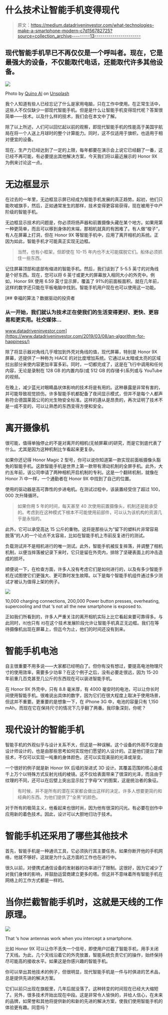 # 什么技术让智能手机变得现代

> 原文：<https://medium.datadriveninvestor.com/what-technologies-make-a-smartphone-modern-c7d156782725?source=collection_archive---------13----------------------->

## 现代智能手机早已不再仅仅是一个呼叫者。现在，它是最强大的设备，不仅能取代电话，还能取代许多其他设备。

![](img/6708a9bf2cae01f829209e95fbf7e895.png)

Photo by [Quino Al](https://unsplash.com/@quinoal?utm_source=unsplash&utm_medium=referral&utm_content=creditCopyText) on [Unsplash](https://unsplash.com/s/photos/phone?utm_source=unsplash&utm_medium=referral&utm_content=creditCopyText)

我个人知道有些人已经忘记了什么是家用电脑，只在工作中使用。在正常生活中，这些人不仅仅缺少一部现代智能手机。但是是什么让智能手机变得现代呢？答案很简单——技术。以及什么样的技术，我们会在本文中了解。

除了以上所述，人们可以回忆起以前的观察，即现代智能手机的性能高于美国宇航局在将一个人送上月球时的整个计算能力。同时，这不仅适用于旗帜，也适用于相对便宜的设备。

现在，生产力已经达到了一定的上限，每年都要在演示会上说它已经翻了一番，这已经不再可能，有必要提出其他解决方案，今天我们将以最近展示的 Honor 9X 为例来讨论这一点。

# 无边框显示

在过去的一年里，无边框显示屏已经成为智能手机发展的真正趋势。起初，他们只能吹嘘旗手，然后，正如通常发生的那样，技术变得更容易获得，现在被用于中产阶级的智能手机。

无边框显示技术的问题是，你必须将扬声器和前置摄像头藏在某个地方。如果用第一种更简单，而且可以移到身体的末端，那相机就真的有困难了。有人做“梭子”，有人在屏幕上打洞，但在 Honor 9X 等智能手机中，应用了离开相机的系统。正因为如此，智能手机才可能真正实现无边框。

> 当然，也有小框架，但即使在 10-15 年内也不太可能摆脱它们。船体必须抓住一些东西。

记住屏幕顶部和底部有缩进的智能手机。然后，我们谈到了 5-5.5 英寸的对角线是个好东西。现在，您可以将 6 英寸或更大的屏幕放入相同大小的外壳中。例如，Honor 9X 使用 6.59 英寸显示屏，覆盖了 91%的前面板面积。就在几年前，这样的数字还只能在平板电脑中找到。智能手机用户现在也可以使用这一功能。

[](https://www.datadriveninvestor.com/2019/03/08/an-algorithm-for-happiness/) [## 幸福的算法？数据驱动的投资者

### 从一开始，我们就认为技术正在使我们的生活变得更好、更快、更容易和更实用。社交媒体…

www.datadriveninvestor.com](https://www.datadriveninvestor.com/2019/03/08/an-algorithm-for-happiness/) 

除了将显示器对角线几乎增加到外壳对角线的值，现代屏幕，特别是 Honor 9X 屏幕，还提供了一种称为 HiACE 的对比度增加系统。它通过从太暗或太亮的区域拉出部分来使内容更加丰富多彩。同时，一切都完成了，这是在飞行中调用和任何内容，无论是录制在 128 GB 的内置内存(或 512 GB 的存储卡)系列或与 YouTube 的视频。

在晚上，减少蓝光对眼睛晶状体影响的技术将是有用的。这种暴露是非常有害的，并可能导致视觉损伤。许多智能手机都配备了夜间显示模式，但并不是每个人都声称符合德国莱茵公司的光生物安全标准。这样的遵从是昂贵的，再次证明了技术不是一成不变的，可以让熟悉的东西变得方便和安全。

# 离开摄像机

很可能，值得单独停止的不是对离开的相机(无帧屏幕)的研究，而是它到底代表了什么。尤其是因为这种机制比乍看起来更复杂。

如果你还记得 Honor Magic 2 型号，你可以说你知道第一款实现前面板摄像头豁免的智能手机。这款智能手机是世界上第一款带有滑动机制的全屏手机。此外，大约五年前，该公司申请了两种相机开启机制的专利。这是一个翻转机制，就像在 Honor 7i 中一样，一个通勤者在 Honor 9X 中找到了自己的位置。

使用的驱动器是高可靠性的步进电机。在测试过程中，该装置经受住了超过 100，000 次升降循环。

> 如果你用 5 年的时间，每天甚至 40 次使用前置摄像头，机制还是能承受的。考虑到在这种模式下根本不可能使用前部件，可以认为该机构的资源几乎是永恒的。

此外，它可以承受高达 15 公斤的重物。这将是那些认为“留下的塑料片非常容易脱落”的人的一个论点不太容易，比如在智能手机上市前反复进行的测试。

负载测试并不是相机进行的唯一测试。此外，智能手机被反复摔落，并调整了相机机制，以便当摔落被记录下来时，它只是留在外壳内，排除了坚硬表面上的冲击造成的损坏。

顺便说一下，在检查方面，许多人没有考虑它们是如何进行的，以及有多少智能手机在试图使它们更强大、更可靠时发生故障。以下是每个智能手机组件通过多少测试才被认为值得上架的例子。

![](img/593600b87661feeaa6a7347b602d505d.png)

10,000 charging connections, 200,000 Power button presses, overheating, supercooling and that ‘s not all the new smartphone is exposed to.

正如我们所看到的，许多人严重关注的离开相机实际上比它看起来要可靠得多。与此同时，it(也只有 it)在这个技术发展阶段允许让智能手机真正无边框。我们在等待摄像机出现在屏幕上，但迄今为止，他们的时间还没有到来。

# 智能手机电池

自主很重要不用多说——大家都已经明白了。但你有没有想过，要提高电池物理尺寸的使用效率，需要多少功率？在这个例子之后，没有必要走很远，因为 15-20 年前重几百克甚至几公斤的东西现在可以装进智能手机。

在 Honor 9X 外壳中，只有 8.8 毫米厚，有 4000 毫安时的电池，可以让你长时间使用智能手机。很难说出具体的数字，因为它们在很大程度上取决于使用场景，但这并不重要。更重要的是想象一下，在 iPhone 3G 中，电池的容量只有 1,150 mAh，而现在它在保持尺寸的情况下几乎翻了两番。我印象深刻，你呢？

# 现代设计的智能手机

智能手机的外观似乎与设计关系不大，但这是一种误解。这个设备的外观不仅是由设计师设计的，也是由那些思考如何实现他们愿望的人设计的。正是他们提出了新技术，不仅可以实现一吨重的身体颜色，还可以实现美丽的光泽或渐变。

一个很好的例子就是新 Honor 9X 后墙的渐进式 3D 设计。其覆盖范围的核心是成千上万个以特殊方式反射光线的棱镜。这不仅给表面带来了很深的光泽，而且由于纹理的不同，还可以在后壁上突出显示拉丁字母“X”的图案，这是统治者的象征。

> 有时候，并不是所有的潜在买家都会做出这样的决定。许多人想要更简约和经典的东西。为他们提供了“全黑”的颜色。

对于所有的极简主义，他看起来也很时尚，因为他有很深的闪光。有必要在创作中应用新的着色技术。因此，设计可以大胆地归功于技术。

# 智能手机还采用了哪些其他技术

首先，智能手机是一种通讯工具，它必须执行其主要任务。如果你断开他的手机网络，他就不够好。这就是为什么这方面的工作也在进行中。

很久以前，对便携式通信设备的发射器的功率进行了限制。这很好，因为它减少了对我们身体的影响，并鼓励运营商建立更多的塔。但这并不意味着所有智能手机在网络上的工作方式都是一样的。

# 当你拦截智能手机时，这就是天线的工作原理。

![](img/419c6c054e7444bca0844121e4d7dc82.png)

That ‘s how antennas work when you intercept a smartphone.

比如 Honor 9X 可以让你不丢失一个信号，即使用户拦截了智能手机，用手关闭了天线。为此，几个天线沿着它的外壳放置，智能系统负责它们的操作，始终保持尽可能高的接收水平。如果这是你感兴趣的智能手机。

你可以举出其他技术的例子，但很明显，现代智能手机是一件与时俱进的艺术品，总是提供先进的解决方案。

它们以前只出现在旗舰里，几年后就没落了。这种转变的时间现在已经大大缩短了。另外，很多技术开始出现在中段。这是非常令人愉快的，并给人信心，在未来的品牌，如荣誉和其他将提供新的和新的先进的解决方案，使我们使用智能手机的体验更有趣。同意吗？